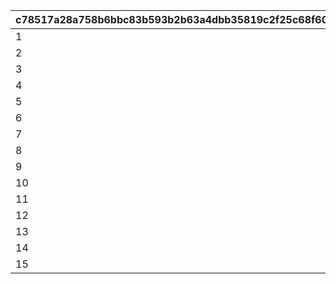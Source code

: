 |c78517a28a758b6bbc83b593b2b63a4dbb35819c2f25c68f60afb01f18a6fd59|2472459b6b6101ce0b1d53f46618b7d4566a677601f35b97899f07d52a0185c2|22518c3673cc7f67fe297cff5a9a98f63fe290e6cc69415e8e39504752104a50|05370d42e3e68bbe798a38f49dafa5a5f3e4e101805c1f4e9a44ce0891182990|c5858c0f89286786ace690307276e80abb4587bddf326097cd99f98daaed0aea|a5e91296fccac6645f674783c6af1256571519018ab239dec61c5c879ec44b75|f11ab4348d257a5d40bb56f3965c01aac94c5d1a3ddfcefce6a62e2a7df4885a|d9a39ee7062eb54f862b2d9386539f6b4d474ee148da3397f976f4acc6127610|c283420f97973d4ec805ad1f8f012b12b0d3a6b4e883a95eeea509f0b1c50e44|56a377bd0f822c408c20ccc93382a34ff980efc77f8cdd092c1f9dc2ea53115a|c333cb0ce2827d5219466dfb39ec723cb9caa8add889fd5a6a0ce65209d64a35|1b6c7933c5f3866f313ebf69e56048d26bc22e5ad562e71e8df36ecbf63a659a|c45378bafac128313808ba93333a8f35d8a872f25a0bc89aba56c0dc171e964f|6bd8c3c6f09c885c5e871dc93412e6a171cff6dbda26fd51ed0ce1d2c911e8a7|7cc5c56b1bedab3b54b0e9f7747563d7803ede1a12c7dfc85396eed1cb53b54c|d62eae645f6b6ccc778e1dbb5a6a7ab3025c66c627107bdee11e85e15c6fd59b|f38f8da8af845f0619e78b2597cfca34e7f8bf599a800c0f3568d50bc1292b2e|152dd8825341d6870d2f6ded6f8e855009db50927be80e4fcefb1d654e876045|2ff3b40f16e30310e4cdc44809617b4da5b85c19d3d48524ff65654485491faf|
| --- | --- | --- | --- | --- | --- | --- | --- | --- | --- | --- | --- | --- | --- | --- | --- | --- | --- | --- |
|1|0|2|80|50|0|2|94002|0|1002200|23001|20004|0|12|2000000|1|0|50|0|
|2|0|2|80|100|0|2|94002|0|1002200|23001|20004|0|12|1600000|51|0|40|0|
|3|0|2|60|200|0|2|94002|0|1002200|23001|20004|0|12|1400000|101|0|40|0|
|4|0|2|60|500|0|2|94002|0|1002200|23001|20004|0|12|1200000|201|0|35|0|
|5|0|2|40|1000|0|2|94002|0|1002200|23001|20004|0|12|1000000|501|0|35|0|
|6|0|2|40|1500|0|2|94002|0|1002200|23001|20004|0|12|800000|1001|0|30|0|
|7|0|2|40|2000|0|2|94002|0|1002200|23001|20004|0|12|600000|1501|0|25|0|
|8|0|2|80|3000|0|2|94002|0|1002200|23001|20003|0|12|600000|2001|0|25|0|
|9|0|2|60|5000|0|2|94002|0|1002200|23001|20003|0|12|400000|3001|0|20|0|
|10|0|2|40|10000|0|2|94002|0|1002200|23001|20003|0|12|300000|5001|0|15|0|
|11|0|2|20|100000|0|2|94002|0|1002200|23001|20003|0|12|200000|10001|0|10|0|
|12|0|2|12|200000|0|2|94002|0|1002200|23001|20003|0|12|100000|100001|0|5|0|
|13|0|2|8|300000|0|2|94002|0|1002200|23001|20003|0|12|80000|200001|0|5|0|
|14|0|2|5|400000|0|2|94002|0|1002200|23001|20003|0|12|60000|300001|0|5|0|
|15|0|2|3|-1|0|2|94002|0|1002200|23001|20003|0|12|50000|400001|0|5|0|